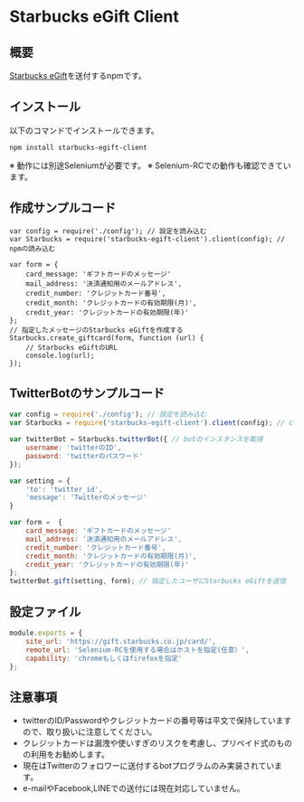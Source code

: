 # Starbucks eGift Client

## 概要

[Starbucks eGift](https://gift.starbucks.co.jp/card/)を送付するnpmです。

## インストール

以下のコマンドでインストールできます。

```
npm install starbucks-egift-client
```

※ 動作には別途Seleniumが必要です。
※ Selenium-RCでの動作も確認できています。

## 作成サンプルコード

```
var config = require('./config'); // 設定を読み込む
var Starbucks = require('starbucks-egift-client').client(config); // npmの読み込む

var form = {
    card_message: 'ギフトカードのメッセージ'
    mail_address: '決済通知用のメールアドレス',
    credit_number: 'クレジットカード番号',
    credit_month: 'クレジットカードの有効期限(月)',
    credit_year: 'クレジットカードの有効期限(年)'
};
// 指定したメッセージのStarbucks eGiftを作成する
Starbucks.create_giftcard(form, function (url) {
    // Starbucks eGiftのURL
    console.log(url);
});
```

## TwitterBotのサンプルコード

```tiwtter_sample.js
var config = require('./config'); // 設定を読み込む
var Starbucks = require('starbucks-egift-client').client(config); // clientを読み込む

var twitterBot = Starbucks.twitterBot({ // botのインスタンスを取得
    username: 'twitterのID',
    password: 'twitterのパスワード'
});

var setting = {
    'to': 'twitter_id',
    'message': 'Twitterのメッセージ'
}

var form =  {
    card_message: 'ギフトカードのメッセージ'
    mail_address: '決済通知用のメールアドレス',
    credit_number: 'クレジットカード番号',
    credit_month: 'クレジットカードの有効期限(月)',
    credit_year: 'クレジットカードの有効期限(年)'
};
twitterBot.gift(setting, form); // 指定したユーザにStarbucks eGiftを送信
```

## 設定ファイル

```config.js
module.exports = {
    site_url: 'https://gift.starbucks.co.jp/card/',
    remote_url: 'Selenium-RCを使用する場合はホストを指定(任意）',
    capability: 'chromeもしくはfirefoxを指定'
};
```

## 注意事項
* twitterのID/Passwordやクレジットカードの番号等は平文で保持していますので、取り扱いに注意してください。
* クレジットカードは漏洩や使いすぎのリスクを考慮し、プリペイド式のものの利用をお勧めします。
* 現在はTwitterのフォロワーに送付するbotプログラムのみ実装されています。
* e-mailやFacebook,LINEでの送付には現在対応していません。